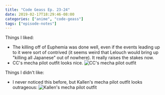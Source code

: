 ```yaml
---
title: "Code Geass Ep. 23-24"
date: 2019-02-17T18:29:46-08:00
categories: ["anime", "code-geass"]
tags: ["episode-notes"]
---
```


Things I liked:

- The killing off of Euphemia was done well, even if the events leading up to it were sort of
contrived (it seems weird that Lelouch would bring up "killing all Japanese" out of nowhere). It
really raises the stakes now.
- CC's mecha pilot outfit looks nice.
![CC's mecha pilot outfit](/anime/code-geass/s1e23-cc.png)

Things I didn't like:

- I never noticed this before, but Kallen's mecha pilot outfit looks outrageous:
![Kallen's mecha pilot outfit](/anime/code-geass/s1e24-kallen.png)
